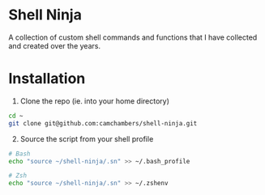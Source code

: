# Shell Ninja
A collection of custom shell commands and functions that I have collected and created over the years. 

# Installation

1. Clone the repo (ie. into your home directory)
```bash
cd ~
git clone git@github.com:camchambers/shell-ninja.git
```

2. Source the script from your shell profile

```bash
# Bash
echo "source ~/shell-ninja/.sn" >> ~/.bash_profile
```

```bash
# Zsh
echo "source ~/shell-ninja/.sn" >> ~/.zshenv
```
